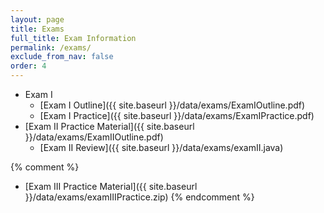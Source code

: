 ```yaml
---
layout: page
title: Exams 
full_title: Exam Information
permalink: /exams/
exclude_from_nav: false 
order: 4
---
```

* Exam I
    * [Exam I Outline]({{ site.baseurl }}/data/exams/ExamIOutline.pdf)
    * [Exam I Practice]({{ site.baseurl }}/data/exams/ExamIPractice.pdf)
* [Exam II Practice Material]({{ site.baseurl }}/data/exams/ExamIIOutline.pdf)
    * [Exam II Review]({{ site.baseurl }}/data/exams/examII.java)

{% comment %}
* [Exam III Practice Material]({{ site.baseurl }}/data/exams/examIIIPractice.zip)
{% endcomment %}

